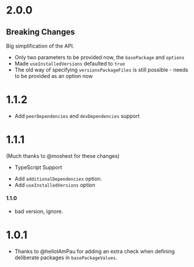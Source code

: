 # 2.0.0

## Breaking Changes

Big simplification of the API.

* Only two parameters to be provided now, the `basePackage` and `options`
* Made `useInstalledVersions` defaulted to `true`
* The old way of specifying `versionsPackageFiles` is still possible - needs to be provided as an option now

# 1.1.2

* Add `peerDependencies` and `devDependencies` support

# 1.1.1

(Much thanks to @moshest for these changes)

- TypeScript Support
* Add `additionalDependencies` option.
* Add `useInstalledVersions` option

#### 1.1.0
- bad version, ignore.

# 1.0.1

* Thanks to @helloIAmPau for adding an extra check when defining deliberate packages in `basePackageValues`.

